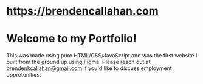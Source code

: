 # https://brendencallahan.com

# Welcome to my Portfolio!
This was made using pure HTML/CSS/JavaScript and was the first website I built from the ground up using Figma. Please reach out at brendenkcallahan@gmail.com if you'd like to discuss employment opprotunities.

